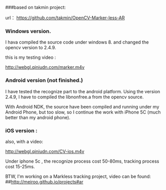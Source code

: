 ###based on takmin project:

url： https://github.com/takmin/OpenCV-Marker-less-AR

### Windows version.

I hava compiled the source code under windows 8. and changed the opencv version to 2.4.9.

this is my testing video : 

http://webgl.qiniudn.com/marker.m4v

### Android version (not finished.)

I have tested the recognize part to the android platform. Using the version 2.4.9, I have to compiled the libnonfree.a from the opencv source. 

With Android NDK, the source have been compiled and running under my Android Phone, but too slow, so I continue the work with iPhone 5C (much better than my android phone).

### iOS version : 

also, with a video:

http://webgl.qiniudn.com/CV-ios.m4v

Under iphone 5c , the recognize process cost 50-80ms, tracking process cost 15-25ms.


BTW, I'm working on a Markless tracking project, video can be found:
##http://meiroo.github.io/projects#ar
